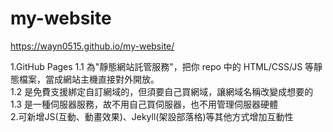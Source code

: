 # my-website
https://wayn0515.github.io/my-website/


1.GitHub Pages
    1.1 為"靜態網站託管服務"，把你 repo 中的 HTML/CSS/JS 等靜態檔案，當成網站主機直接對外開放。  
    1.2 是免費支援綁定自訂網域的，但須要自己買網域，讓網域名稱改變成想要的  
    1.3 是一種伺服器服務，故不用自己買伺服器，也不用管理伺服器硬體  
2.可新增JS(互動、動畫效果)、Jekyll(架設部落格)等其他方式增加互動性
